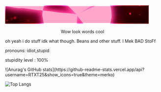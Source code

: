 ![WOW cool thing](https://github.com/RTXT25/RTXT25/blob/main/standard.gif)
<p style="text-align: center;">
Wow look words cool

oh yeah i do stuff idk what though. Beans and other stuff. I Mek BAD StoFf

pronouns: idiot,stupid

stupidity level : 100%
</p>
![Anurag's GitHub stats](https://github-readme-stats.vercel.app/api?username=RTXT25&show_icons=true&theme=merko)

![Top Langs](https://github-readme-stats.vercel.app/api/top-langs/?username=RTXT25&layout=compact&theme=merko)


<!--
**RTXT25/RTXT25** is a ✨ _special_ ✨ repository because its `README.md` (this file) appears on your GitHub profile.

Here are some ideas to get you started:

- 🔭 I’m currently working on ...
- 🌱 I’m currently learning ...
- 👯 I’m looking to collaborate on ...
- 🤔 I’m looking for help with ...
- 💬 Ask me about ...
- 📫 How to reach me: ...
- ⚡ Fun fact: ...
-->
